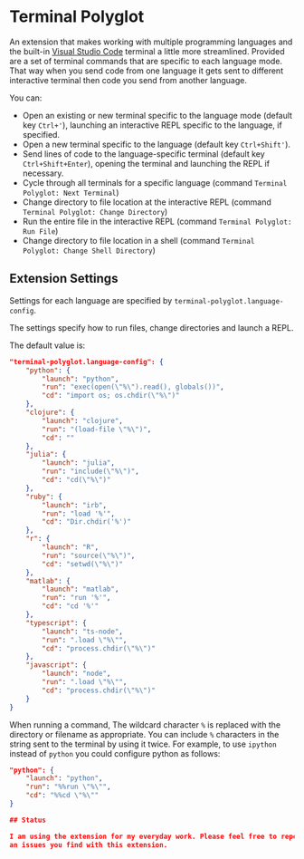 # Terminal Polyglot

An extension that makes working with multiple programming languages and the
built-in [Visual Studio Code](https://code.visualstudio.com/) terminal a little more streamlined. Provided are a set of
terminal commands that are specific to each language mode. That way
when you send code from one language it gets sent to different interactive
terminal then code you send from another language.

You can:

* Open an existing or new terminal specific to the language mode (default key `Ctrl+'`), launching
  an interactive REPL specific to the language, if specified.
* Open a new terminal specific to the language (default key `Ctrl+Shift'`).
* Send lines of code to the language-specific terminal (default key `Ctrl+Shift+Enter`), opening
    the terminal and launching the REPL if necessary.
* Cycle through all terminals for a specific language (command `Terminal Polyglot: Next Terminal`)
* Change directory to file location at the interactive REPL (command `Terminal Polyglot: Change Directory`)
* Run the entire file in the interactive REPL (command `Terminal Polyglot: Run File`)
* Change directory to file location in a shell (command `Terminal Polyglot: Change Shell Directory`)

## Extension Settings

Settings for each language are specified by `terminal-polyglot.language-config`.

The settings specify how to run files, change directories and launch a REPL.

The default value is:

```json
"terminal-polyglot.language-config": {
    "python": {
        "launch": "python",
        "run": "exec(open(\"%\").read(), globals())",
        "cd": "import os; os.chdir(\"%\")"
    },
    "clojure": {
        "launch": "clojure",
        "run": "(load-file \"%\")",
        "cd": ""
    },
    "julia": {
        "launch": "julia",
        "run": "include(\"%\")",
        "cd": "cd(\"%\")"
    },
    "ruby": {
        "launch": "irb",
        "run": "load '%'",
        "cd": "Dir.chdir('%')"
    },
    "r": {
        "launch": "R",
        "run": "source(\"%\")",
        "cd": "setwd(\"%\")"
    },
    "matlab": {
        "launch": "matlab",
        "run": "run '%'",
        "cd": "cd '%'"
    },
    "typescript": {
        "launch": "ts-node",
        "run": ".load \"%\"",
        "cd": "process.chdir(\"%\")"
    },
    "javascript": {
        "launch": "node",
        "run": ".load \"%\"",
        "cd": "process.chdir(\"%\")"
    }
}
```

When running a command, The wildcard character `%` is replaced with the
directory or filename as appropriate. You can include `%` characters in the
string sent to the terminal by using it twice. For example, to use `ipython`
instead of `python` you could configure python as follows:

```json
"python": {
    "launch": "python",
    "run": "%%run \"%\"",
    "cd": "%%cd \"%\""
}

## Status

I am using the extension for my everyday work. Please feel free to report
an issues you find with this extension.
